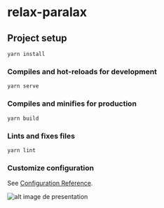 # relax-paralax

## Project setup
```
yarn install
```

### Compiles and hot-reloads for development
```
yarn serve
```

### Compiles and minifies for production
```
yarn build
```

### Lints and fixes files
```
yarn lint
```

### Customize configuration
See [Configuration Reference](https://cli.vuejs.org/config/).


![alt image de presentation](https://github.com/colinleg/Parallax-with-Rellax.js-Vue3CLI/blob/master/preview-parallax.png)
